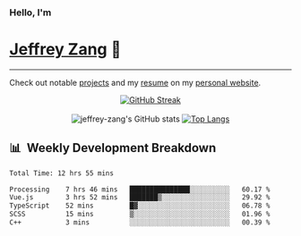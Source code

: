 
### Hello, I'm 
# [Jeffrey Zang](https://www.linkedin.com/in/jeffreyzang/) 🦀

---

Check out notable [projects](https://jeffz.dev/projects) and my [resume](https://jeffz.dev/resume) on my [personal website](https://jeffz.dev/).

<div align = 'center'>

[![GitHub Streak](https://github-readme-streak-stats.herokuapp.com/?user=jeffrey-zang&theme=tokyonight)](https://git.io/streak-stats)
<br></br>
![jeffrey-zang's GitHub stats](https://github-readme-stats.vercel.app/api?username=jeffrey-zang&show_icons=true&theme=tokyonight&hide_rank=true&hide=stars) 
[![Top Langs](https://github-readme-stats.vercel.app/api/top-langs/?username=jeffrey-zang&hide=ShaderLab,HLSL&layout=compact&theme=tokyonight)](https://github.com/anuraghazra/github-readme-stats)

</div>

## 📊 &nbsp;Weekly Development Breakdown
<!--START_SECTION:waka-->

```txt
Total Time: 12 hrs 55 mins

Processing    7 hrs 46 mins   ███████████████░░░░░░░░░░   60.17 %
Vue.js        3 hrs 52 mins   ███████▒░░░░░░░░░░░░░░░░░   29.92 %
TypeScript    52 mins         █▓░░░░░░░░░░░░░░░░░░░░░░░   06.78 %
SCSS          15 mins         ▒░░░░░░░░░░░░░░░░░░░░░░░░   01.96 %
C++           3 mins          ░░░░░░░░░░░░░░░░░░░░░░░░░   00.39 %
```

<!--END_SECTION:waka-->

